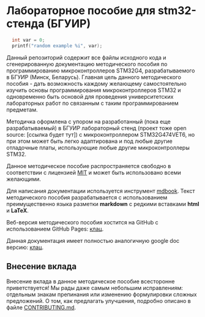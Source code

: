 # Лабораторное пособие для stm32-стенда (БГУИР)

``` C
  int var = 0;
  printf("random example %i", var);
```


Данный репозиторий содержит все файлы исходного кода и сгенерированную документацию методического пособия по программированию микроконтроллеров STM32G4, разрабатываемого в БГУИР (Минск, Беларусь). Главная цель данного методического пособия - дать возможность каждому желающему самостоятельно изучить основы программирования микроконтроллеров STM32 и одновременно быть основой для проведения университетских лабораторных работ по связанным с таким программированием предметам. 

Методичка оформлена с упором на разработанный (пока еще разрабатываемый) в БГУИР лабораторный стенд (проект тоже open source: [ссылка будет тут]) с микроконтроллером STM32G474VET6, но при этом может быть легко адаптирована и под любые другие отладочные платы, использующие любые другие микроконтроллеры STM32.

Данное методическое пособие распространяется свободно в соответствии с лицензией [MIT](LICENSE) и может быть использовано всеми желающими.

Для написания документации используется инструмент [mdbook](https://github.com/rust-lang/mdBook). Текст методического пособия разрабатывается с использованием преимущественно языка разметки **markdown** с редкими вставками **html** и **LaTeX**.

Веб-версия методического пособия хостится на GitHub с использованием GitHub Pages: [клац](https://trimple.github.io/stm32-stand-manual/).

Данная документация имеет полностью аналогичную google doc версию: [клац](https://docs.google.com/document/d/16ZLn94QkGjEROh_aVhy7HCROGMXPpwyNA-5Vw0vRHU8/edit?usp=sharing).

## Внесение вклада

Внесение вклада в данное методическое пособие всесторонне приветствуется! Мы рады даже самым небольшим исправлениям: отдельным знакам препинания или изменению формулировки сложных предложений. О том, как предлагать улучшения, подробно описано в файле [CONTRIBUTING.md](/CONTRIBUTING.md).
